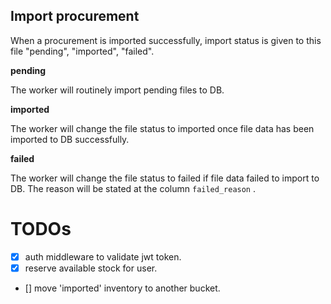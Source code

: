 ## Import procurement

When a procurement is imported successfully, import status is given to this file "pending", "imported", "failed".

**pending**

The worker will routinely import pending files to DB.


**imported**

The worker will change the file status to imported once file data has been imported to DB successfully.

**failed**

The worker will change the file status to failed if file data failed to import to DB. The reason will be stated at the column `failed_reason` .


# TODOs

- [x] auth middleware to validate jwt token.
- [x] reserve available stock for user.
- [] move 'imported' inventory to another bucket.
